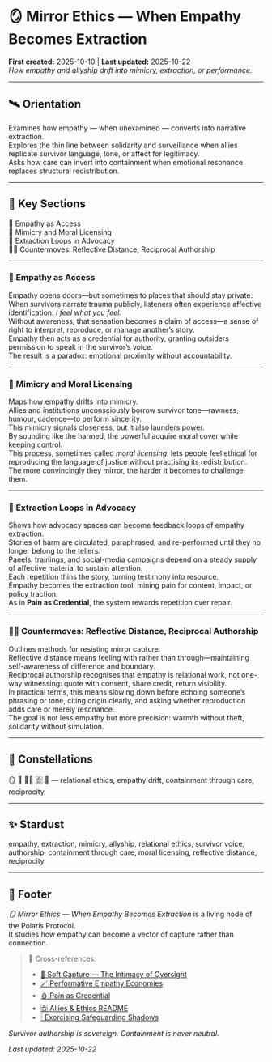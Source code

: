 # 🪞 Mirror Ethics — When Empathy Becomes Extraction  
**First created:** 2025-10-10 | **Last updated:** 2025-10-22  
*How empathy and allyship drift into mimicry, extraction, or performance.*  

---

## 🛰️ Orientation  
Examines how empathy — when unexamined — converts into narrative extraction.  
Explores the thin line between solidarity and surveillance when allies replicate survivor language, tone, or affect for legitimacy.  
Asks how care can invert into containment when emotional resonance replaces structural redistribution.  

---

## 📑 Key Sections  
🧠 Empathy as Access  
🪼 Mimicry and Moral Licensing  
🧨 Extraction Loops in Advocacy  
🐦‍🔥 Countermoves: Reflective Distance, Reciprocal Authorship  

---

### 🧠 Empathy as Access  
Empathy opens doors—but sometimes to places that should stay private.  
When survivors narrate trauma publicly, listeners often experience affective identification: *I feel what you feel.*  
Without awareness, that sensation becomes a claim of access—a sense of right to interpret, reproduce, or manage another’s story.  
Empathy then acts as a credential for authority, granting outsiders permission to speak in the survivor’s voice.  
The result is a paradox: emotional proximity without accountability.  

---

### 🪼 Mimicry and Moral Licensing  
Maps how empathy drifts into mimicry.  
Allies and institutions unconsciously borrow survivor tone—rawness, humour, cadence—to perform sincerity.  
This mimicry signals closeness, but it also launders power.  
By sounding like the harmed, the powerful acquire moral cover while keeping control.  
This process, sometimes called *moral licensing*, lets people feel ethical for reproducing the language of justice without practising its redistribution.  
The more convincingly they mirror, the harder it becomes to challenge them.  

---

### 🧨 Extraction Loops in Advocacy  
Shows how advocacy spaces can become feedback loops of empathy extraction.  
Stories of harm are circulated, paraphrased, and re-performed until they no longer belong to the tellers.  
Panels, trainings, and social-media campaigns depend on a steady supply of affective material to sustain attention.  
Each repetition thins the story, turning testimony into resource.  
Empathy becomes the extraction tool: mining pain for content, impact, or policy traction.  
As in **Pain as Credential**, the system rewards repetition over repair.  

---

### 🐦‍🔥 Countermoves: Reflective Distance, Reciprocal Authorship  
Outlines methods for resisting mirror capture.  
Reflective distance means feeling with rather than through—maintaining self-awareness of difference and boundary.  
Reciprocal authorship recognises that empathy is relational work, not one-way witnessing: quote with consent, share credit, return visibility.  
In practical terms, this means slowing down before echoing someone’s phrasing or tone, citing origin clearly, and asking whether reproduction adds care or merely resonance.  
The goal is not less empathy but more precision: warmth without theft, solidarity without simulation.  

---

## 🌌 Constellations  
🪞 🤝 🐦‍🔥 🈴 🔮 — relational ethics, empathy drift, containment through care, reciprocity.  

---

## ✨ Stardust  
empathy, extraction, mimicry, allyship, relational ethics, survivor voice, authorship, containment through care, moral licensing, reflective distance, reciprocity  

---

## 🏮 Footer  
*🪞 Mirror Ethics — When Empathy Becomes Extraction* is a living node of the Polaris Protocol.  
It studies how empathy can become a vector of capture rather than connection.  

> 📡 Cross-references:
> 
> - [🧶 Soft Capture — The Intimacy of Oversight](./🧶_soft_capture_the_intimacy_of_oversight.md)  
> - [🪄 Performative Empathy Economies](./🪄_performative_empathy_economies.md)  
> - [🩸 Pain as Credential](./🩸_pain_as_credential.md)  
> - [🈴 Allies & Ethics README](./README.md)  
> - [🕯 Exorcising Safeguarding Shadows](../../../Disruption_Kit/Big_Picture_Protocols/🫀_Our_Hearts_Our_Minds/🕯_Exorcising_Safeguarding_Shadows/README.md)  

*Survivor authorship is sovereign. Containment is never neutral.*  

_Last updated: 2025-10-22_
